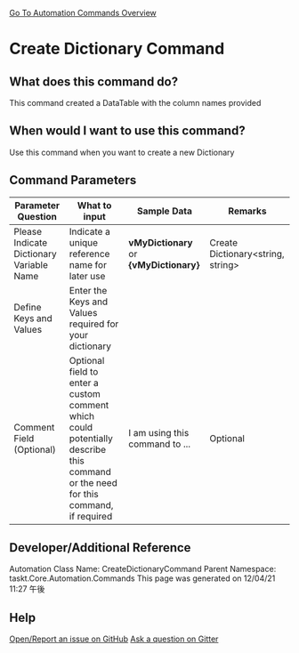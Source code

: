 <!--TITLE: Create Dictionary Command -->
<!-- SUBTITLE: a command in the Dictionary Commands group. -->
[Go To Automation Commands Overview](/automation-commands.md)


# Create Dictionary Command


## What does this command do?
This command created a DataTable with the column names provided


## When would I want to use this command?
Use this command when you want to create a new Dictionary


## Command Parameters
| Parameter Question   	| What to input  	|  Sample Data 	| Remarks  	|
| ---                    | ---               | ---           | ---       |
|Please Indicate Dictionary Variable Name|Indicate a unique reference name for later use|**vMyDictionary** or **{vMyDictionary}**|Create Dictionary<string, string>|
|Define Keys and Values|Enter the Keys and Values required for your dictionary|||
|Comment Field (Optional)|Optional field to enter a custom comment which could potentially describe this command or the need for this command, if required|I am using this command to ...|Optional|








## Developer/Additional Reference
Automation Class Name: CreateDictionaryCommand
Parent Namespace: taskt.Core.Automation.Commands
This page was generated on 12/04/21 11:27 午後


## Help
[Open/Report an issue on GitHub](https://github.com/saucepleez/taskt/issues/new)
[Ask a question on Gitter](https://gitter.im/taskt-rpa/Lobby)

